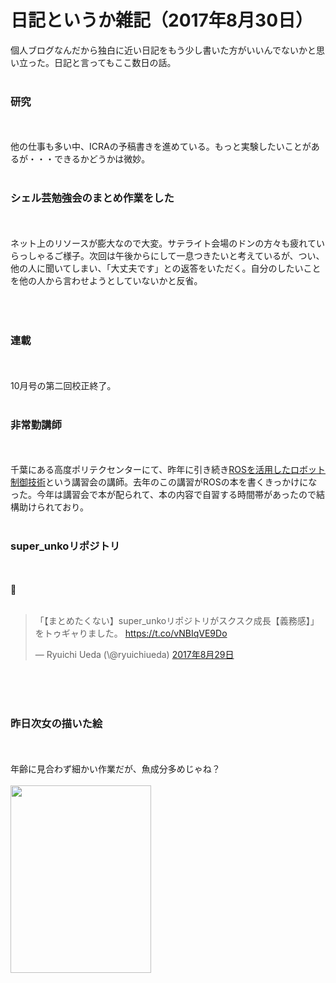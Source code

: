 # 日記というか雑記（2017年8月30日）
個人ブログなんだから独白に近い日記をもう少し書いた方がいいんでないかと思い立った。日記と言ってもここ数日の話。<br />
<br />
<h3>研究</h3><br />
<br />
他の仕事も多い中、ICRAの予稿書きを進めている。もっと実験したいことがあるが・・・できるかどうかは微妙。<br />
<br />
<h3>シェル芸勉強会のまとめ作業をした</h3><br />
<br />
ネット上のリソースが膨大なので大変。サテライト会場のドンの方々も疲れていらっしゃるご様子。次回は午後からにして一息つきたいと考えているが、つい、他の人に聞いてしまい、「大丈夫です」との返答をいただく。自分のしたいことを他の人から言わせようとしていないかと反省。<br />
<br />
<br />
<br />
<h3>連載</h3><br />
<br />
10月号の第二回校正終了。<br />
<br />
<h3>非常勤講師</h3> <br />
<br />
千葉にある高度ポリテクセンターにて、昨年に引き続き<a href="http://www.apc.jeed.or.jp/seminar/course/16semiE070.html">ROSを活用したロボット制御技術</a>という講習会の講師。去年のこの講習がROSの本を書くきっかけになった。今年は講習会で本が配られて、本の内容で自習する時間帯があったので結構助けられており。<br />
<br />
<h3>super_unkoリポジトリ</h3><br />
<br />
💩<br />
<br />
<blockquote class="twitter-tweet" data-lang="ja"><p lang="ja" dir="ltr">「【まとめたくない】super_unkoリポジトリがスクスク成長【義務感】」をトゥギャりました。 <a href="https://t.co/vNBIqVE9Do">https://t.co/vNBIqVE9Do</a></p>&mdash; Ryuichi Ueda (\@ryuichiueda) <a href="https://twitter.com/ryuichiueda/status/902511534751879169">2017年8月29日</a></blockquote><br />
<script async src="//platform.twitter.com/widgets.js" charset="utf-8"></script><br />
<br />
<h3>昨日次女の描いた絵</h3><br />
<br />
年齢に見合わず細かい作業だが、魚成分多めじゃね？<br />
<br />
<a href="34006e3f719caab8f4c10187f994a8ee-e1504064397683.jpeg"><img src="34006e3f719caab8f4c10187f994a8ee-e1504064397683-225x300.jpeg" alt="" width="225" height="300" class="aligncenter size-medium wp-image-10234" /></a><br />

